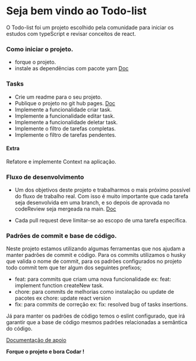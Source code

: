# Seja bem vindo ao Todo-list

O Todo-list foi um projeto escolhido pela comunidade para iniciar os estudos com typeScript e revisar conceitos de react.

### Como iniciar o projeto.

- forque o projeto.
- instale as dependências com pacote yarn [Doc](https://chore-update--yarnpkg.netlify.app/pt-BR/docs/cli/install)

### Tasks

- Crie um readme para o seu projeto.
- Publique o projeto no git hub pages. [Doc](https://github.com/gitname/react-gh-pages)
- Implemente a funcionalidade criar task.
- Implemente a funcionalidade editar task.
- Implemente a funcionalidade deletar task.
- Implemente o filtro de tarefas completas.
- Implemente o filtro de tarefas pendentes.

#### Extra

Refatore e implemente Context na aplicação.

### Fluxo de desenvolvimento

- Um dos objetivos deste projeto e trabalharmos o mais próximo possível do fluxo de trabalho real. Com isso é muito importante que cada tarefa seja desenvolvida em uma branch, e so depois de aprovada no codeReview seja mergeada na main. [Doc](https://www.notion.so/Git-Guidelines-1281dded381c40e082b79d3d28c2cc8a)

- Cada pull request deve limitar-se ao escopo de uma tarefa específica.

### Padrões de commit e base de código.

Neste projeto estamos utilizando algumas ferramentas que nos ajudam a manter padrões de commit e código. Para os commits utilizamos o husky que valida o nome de commit, para os padrões configurados no projeto todo commit tem que ter algum dos seguintes prefixos;

- feat: para commits que criam uma nova funcionalidade ex: feat: implement function createNew task.
- chore: para commits de melhorias como instalação ou update de pacotes ex chore: update react version
- fix: para commits de correção ex: fix: resolved bug of tasks insertions.

Já para manter os padrões de código temos o eslint configurado, que irá garantir que a base de código mesmos padrões relacionadas a semântica do código.

[Documentação de apoio](https://www.notion.so/podcodar/React-3f5f9a2cc3aa48dd94fd6f2bb41b8100)

**Forque o projeto e bora Codar !**
